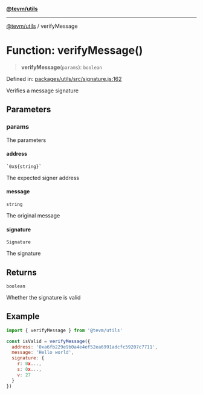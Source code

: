 [**@tevm/utils**](../README.md)

***

[@tevm/utils](../globals.md) / verifyMessage

# Function: verifyMessage()

> **verifyMessage**(`params`): `boolean`

Defined in: [packages/utils/src/signature.js:162](https://github.com/evmts/compiler/blob/main/packages/utils/src/signature.js#L162)

Verifies a message signature

## Parameters

### params

The parameters

#### address

`` `0x${string}` ``

The expected signer address

#### message

`string`

The original message

#### signature

`Signature`

The signature

## Returns

`boolean`

Whether the signature is valid

## Example

```js
import { verifyMessage } from '@tevm/utils'

const isValid = verifyMessage({
  address: '0xa6fb229e9b0a4e4ef52ea6991adcfc59207c7711',
  message: 'Hello world',
  signature: {
    r: 0x...,
    s: 0x...,
    v: 27
  }
})
```

